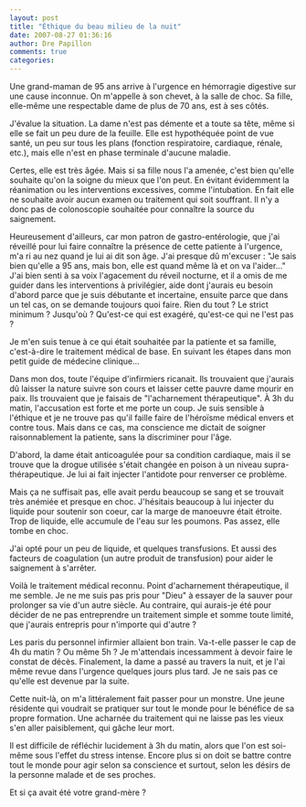 ```yaml
---
layout: post
title: "Éthique du beau milieu de la nuit"
date: 2007-08-27 01:36:16
author: Dre Papillon
comments: true
categories: 
---
```



Une grand-maman de 95 ans arrive à l'urgence en hémorragie digestive sur une cause inconnue. On m'appelle à son chevet, à la salle de choc. Sa fille, elle-même une respectable dame de plus de 70 ans, est à ses côtés.

J'évalue la situation. La dame n'est pas démente et a toute sa tête, même si elle se fait un peu dure de la feuille. Elle est hypothéquée point de vue santé, un peu sur tous les plans (fonction respiratoire, cardiaque, rénale, etc.), mais elle n'est en phase terminale d'aucune maladie.

Certes, elle est très âgée. Mais si sa fille nous l'a amenée, c'est bien qu'elle souhaite qu'on la soigne du mieux que l'on peut. En évitant évidemment la réanimation ou les interventions excessives, comme l'intubation. En fait elle ne souhaite avoir aucun examen ou traitement qui soit souffrant. Il n'y a donc pas de colonoscopie souhaitée pour connaître la source du saignement.

Heureusement d'ailleurs, car mon patron de gastro-entérologie, que j'ai réveillé pour lui faire connaître la présence de cette patiente à l'urgence, m'a ri au nez quand je lui ai dit son âge. J'ai presque dû m'excuser : "Je sais bien qu'elle a 95 ans, mais bon, elle est quand même là et on va l'aider..." J'ai bien senti à sa voix l'agacement du réveil nocturne, et il a omis de me guider dans les interventions à privilégier, aide dont j'aurais eu besoin d'abord parce que je suis débutante et incertaine, ensuite parce que dans un tel cas, on se demande toujours quoi faire. Rien du tout ? Le strict minimum ? Jusqu'où ? Qu'est-ce qui est exagéré, qu'est-ce qui ne l'est pas ?

Je m'en suis tenue à ce qui était souhaitée par la patiente et sa famille, c'est-à-dire le traitement médical de base. En suivant les étapes dans mon petit guide de médecine clinique...

Dans mon dos, toute l'équipe d'infirmiers ricanait. Ils trouvaient que j'aurais dû laisser la nature suivre son cours et laisser cette pauvre dame mourir en paix. Ils trouvaient que je faisais de "l'acharnement thérapeutique". À 3h du matin, l'accusation est forte et me porte un coup. Je suis sensible à l'éthique et je ne trouve pas qu'il faille faire de l'héroïsme médical envers et contre tous. Mais dans ce cas, ma conscience me dictait de soigner raisonnablement la patiente, sans la discriminer pour l'âge.

D'abord, la dame était anticoagulée pour sa condition cardiaque, mais il se trouve que la drogue utilisée s'était changée en poison à un niveau supra-thérapeutique. Je lui ai fait injecter l'antidote pour renverser ce problème.

Mais ça ne suffisait pas, elle avait perdu beaucoup se sang et se trouvait très anémiée et presque en choc. J'hésitais beaucoup à lui injecter du liquide pour soutenir son coeur, car la marge de manoeuvre était étroite. Trop de liquide, elle accumule de l'eau sur les poumons. Pas assez, elle tombe en choc.

J'ai opté pour un peu de liquide, et quelques transfusions. Et aussi des facteurs de coagulation (un autre produit de transfusion) pour aider le saignement à s'arrêter.

Voilà le traitement médical reconnu. Point d'acharnement thérapeutique, il me semble. Je ne me suis pas pris pour "Dieu" à essayer de la sauver pour prolonger sa vie d'un autre siècle. Au contraire, qui aurais-je été pour décider de ne pas entreprendre un traitement simple et somme toute limité, que j'aurais entrepris pour n'importe qui d'autre ?

Les paris du personnel infirmier allaient bon train. Va-t-elle passer le cap de 4h du matin ? Ou même 5h ? Je m'attendais incessamment à devoir faire le constat de décès. Finalement, la dame a passé au travers la nuit, et je l'ai même revue dans l'urgence quelques jours plus tard. Je ne sais pas ce qu'elle est devenue par la suite.

Cette nuit-là, on m'a littéralement fait passer pour un monstre. Une jeune résidente qui voudrait se pratiquer sur tout le monde pour le bénéfice de sa propre formation. Une acharnée du traitement qui ne laisse pas les vieux s'en aller paisiblement, qui gâche leur mort.

Il est difficile de réfléchir lucidement à 3h du matin, alors que l'on est soi-même sous l'effet du stress intense. Encore plus si on doit se battre contre tout le monde pour agir selon sa conscience et surtout, selon les désirs de la personne malade et de ses proches.

Et si ça avait été votre grand-mère ?
